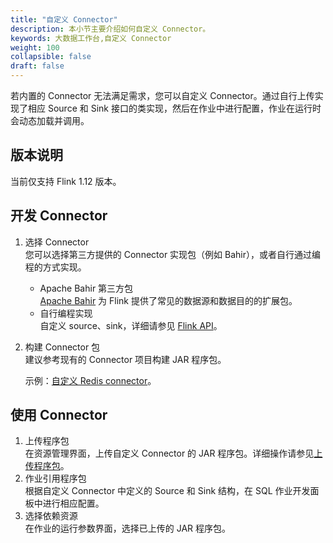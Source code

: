 ```yaml
---
title: "自定义 Connector"
description: 本小节主要介绍如何自定义 Connector。 
keywords: 大数据工作台,自定义 Connector
weight: 100
collapsible: false
draft: false
---
```


若内置的 Connector 无法满足需求，您可以自定义 Connector。通过自行上传实现了相应 Source 和 Sink 接口的类实现，然后在作业中进行配置，作业在运行时会动态加载并调用。

## 版本说明

当前仅支持 Flink 1.12 版本。

## 开发 Connector

1. 选择 Connector   
    您可以选择第三方提供的 Connector 实现包（例如 Bahir），或者自行通过编程的方式实现。   
    - Apache Bahir 第三方包   
        [Apache Bahir](https://github.com/apache/bahir-flink) 为 Flink 提供了常见的数据源和数据目的的扩展包。   
    - 自行编程实现   
        自定义 source、sink，详细请参见 [Flink API](https://ci.apache.org/projects/flink/flink-docs-release-1.13/zh/docs/dev/table/sourcessinks/)。
2. 构建 Connector 包   
    建议参考现有的 Connector 项目构建 JAR 程序包。

    示例：[自定义 Redis connector](../redis)。

## 使用 Connector

1. 上传程序包   
    在资源管理界面，上传自定义 Connector 的 JAR 程序包。详细操作请参见[上传程序包](/bigdata/dataomnis/manual/data_development/resource/upload)。   
2. 作业引用程序包   
    根据自定义 Connector 中定义的 Source 和 Sink 结构，在 SQL 作业开发面板中进行相应配置。
3. 选择依赖资源   
    在作业的运行参数界面，选择已上传的 JAR 程序包。
